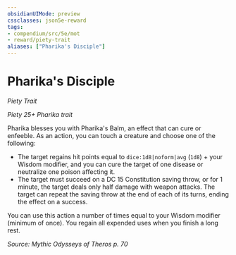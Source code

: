 ```yaml
---
obsidianUIMode: preview
cssclasses: json5e-reward
tags:
- compendium/src/5e/mot
- reward/piety-trait
aliases: ["Pharika's Disciple"]
---
```

# Pharika's Disciple
*Piety Trait*  

*Piety 25+ Pharika trait*

Pharika blesses you with Pharika's Balm, an effect that can cure or enfeeble. As an action, you can touch a creature and choose one of the following:

- The target regains hit points equal to `dice:1d8|noform|avg` (`1d8`) + your Wisdom modifier, and you can cure the target of one disease or neutralize one poison affecting it.  
- The target must succeed on a DC 15 Constitution saving throw, or for 1 minute, the target deals only half damage with weapon attacks. The target can repeat the saving throw at the end of each of its turns, ending the effect on a success.  

You can use this action a number of times equal to your Wisdom modifier (minimum of once). You regain all expended uses when you finish a long rest.

*Source: Mythic Odysseys of Theros p. 70*